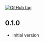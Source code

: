 [![GitHub tag][gh-tag-img]][gh-link]

## 0.1.0

* Initial version

[gh-tag-img]: https://img.shields.io/github/tag/genebean/genebean-puppetmaster_webhook.svg?label=newest%20tag
[gh-link]: https://github.com/genebean/genebean-puppetmaster_webhook
